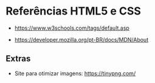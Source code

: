 # Referências HTML5 e CSS

- https://www.w3schools.com/tags/default.asp

- https://developer.mozilla.org/pt-BR/docs/MDN/About



## Extras

- Site para otimizar imagens: https://tinypng.com/
